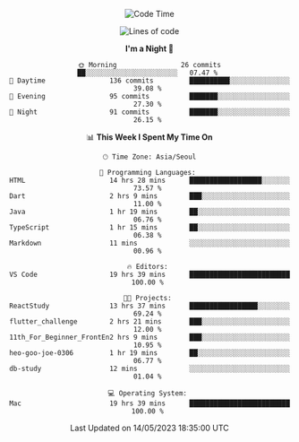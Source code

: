 <div align=center>
 
<!--START_SECTION:waka-->
![Code Time](http://img.shields.io/badge/Code%20Time-25%20hrs%2036%20mins-blue)

![Lines of code](https://img.shields.io/badge/From%20Hello%20World%20I%27ve%20Written-2.9%20million%20lines%20of%20code-blue)

**I'm a Night 🦉** 

```text
🌞 Morning                26 commits          ██░░░░░░░░░░░░░░░░░░░░░░░   07.47 % 
🌆 Daytime                136 commits         ██████████░░░░░░░░░░░░░░░   39.08 % 
🌃 Evening                95 commits          ███████░░░░░░░░░░░░░░░░░░   27.30 % 
🌙 Night                  91 commits          ███████░░░░░░░░░░░░░░░░░░   26.15 % 
```


📊 **This Week I Spent My Time On** 

```text
🕑︎ Time Zone: Asia/Seoul

💬 Programming Languages: 
HTML                     14 hrs 28 mins      ██████████████████░░░░░░░   73.57 % 
Dart                     2 hrs 9 mins        ███░░░░░░░░░░░░░░░░░░░░░░   11.00 % 
Java                     1 hr 19 mins        ██░░░░░░░░░░░░░░░░░░░░░░░   06.76 % 
TypeScript               1 hr 15 mins        ██░░░░░░░░░░░░░░░░░░░░░░░   06.38 % 
Markdown                 11 mins             ░░░░░░░░░░░░░░░░░░░░░░░░░   00.96 % 

🔥 Editors: 
VS Code                  19 hrs 39 mins      █████████████████████████   100.00 % 

🐱‍💻 Projects: 
ReactStudy               13 hrs 37 mins      █████████████████░░░░░░░░   69.24 % 
flutter_challenge        2 hrs 21 mins       ███░░░░░░░░░░░░░░░░░░░░░░   12.00 % 
11th_For_Beginner_FrontEn2 hrs 9 mins        ███░░░░░░░░░░░░░░░░░░░░░░   10.95 % 
heo-goo-joe-0306         1 hr 19 mins        ██░░░░░░░░░░░░░░░░░░░░░░░   06.77 % 
db-study                 12 mins             ░░░░░░░░░░░░░░░░░░░░░░░░░   01.04 % 

💻 Operating System: 
Mac                      19 hrs 39 mins      █████████████████████████   100.00 % 
```


 Last Updated on 14/05/2023 18:35:00 UTC
<!--END_SECTION:waka-->
 </div>
